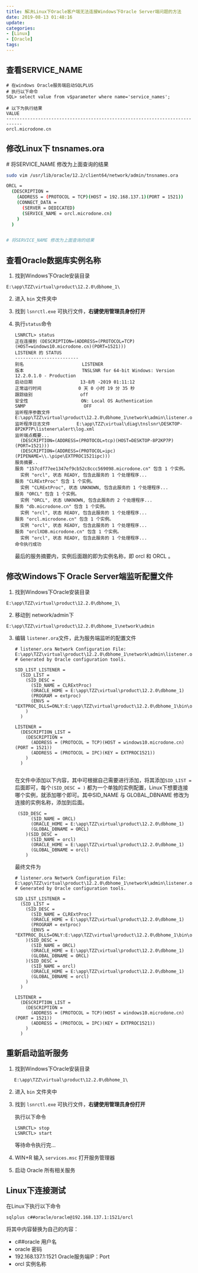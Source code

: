 ```yaml
---
title: 解决Linux下Oracle客户端无法连接Windows下Oracle Server端问题的方法
date: 2019-08-13 01:48:16
update:
categories:
- [Linux]
- [Oracle]
tags:
---
```


## 查看SERVICE_NAME

```shell
# 在windows Oracle服务端启动SQLPLUS
# 执行以下命令
SQL> select value from v$parameter where name='service_names';

# 以下为执行结果
VALUE
----------------------------------------------------------------------------
orcl.microdone.cn
```
<!-- more -->
## 修改Linux下 tnsnames.ora

\# 将SERVICE_NAME 修改为上面查询的结果

```bash
sudo vim /usr/lib/oracle/12.2/client64/network/admin/tnsnames.ora

ORCL =
  (DESCRIPTION =
    (ADDRESS = (PROTOCOL = TCP)(HOST = 192.168.137.1)(PORT = 1521))
    (CONNECT_DATA =
      (SERVER = DEDICATED)
      (SERVICE_NAME = orcl.microdone.cn)
    )
  )


# 将SERVICE_NAME 修改为上面查询的结果
```

## 查看Oracle数据库实例名称

1. 找到Windows下Oracle安装目录

```
E:\app\TZZ\virtual\product\12.2.0\dbhome_1\
```

2. 进入 `bin` 文件夹中

3. 找到  `lsnrctl.exe` 可执行文件，**右键使用管理员身份打开**

4. 执行`status`命令

   ```
   LSNRCTL> status
   正在连接到 (DESCRIPTION=(ADDRESS=(PROTOCOL=TCP)(HOST=windows10.microdone.cn)(PORT=1521)))
   LISTENER 的 STATUS
   ------------------------
   别名                      LISTENER
   版本                      TNSLSNR for 64-bit Windows: Version 12.2.0.1.0 - Production
   启动日期                  13-8月 -2019 01:11:12
   正常运行时间              0 天 0 小时 19 分 35 秒
   跟踪级别                  off
   安全性                    ON: Local OS Authentication
   SNMP                      OFF
   监听程序参数文件          E:\app\TZZ\virtual\product\12.2.0\dbhome_1\network\admin\listener.ora
   监听程序日志文件          E:\app\TZZ\virtual\diag\tnslsnr\DESKTOP-8P2KP7P\listener\alert\log.xml
   监听端点概要...
     (DESCRIPTION=(ADDRESS=(PROTOCOL=tcp)(HOST=DESKTOP-8P2KP7P)(PORT=1521)))
     (DESCRIPTION=(ADDRESS=(PROTOCOL=ipc)(PIPENAME=\\.\pipe\EXTPROC1521ipc)))
   服务摘要..
   服务 "157cdf77ee1347ef9cb52c8ccc569098.microdone.cn" 包含 1 个实例。
     实例 "orcl", 状态 READY, 包含此服务的 1 个处理程序...
   服务 "CLRExtProc" 包含 1 个实例。
     实例 "CLRExtProc", 状态 UNKNOWN, 包含此服务的 1 个处理程序...
   服务 "ORCL" 包含 1 个实例。
     实例 "ORCL", 状态 UNKNOWN, 包含此服务的 2 个处理程序...
   服务 "db.microdone.cn" 包含 1 个实例。
     实例 "orcl", 状态 READY, 包含此服务的 1 个处理程序...
   服务 "orcl.microdone.cn" 包含 1 个实例。
     实例 "orcl", 状态 READY, 包含此服务的 1 个处理程序...
   服务 "orclXDB.microdone.cn" 包含 1 个实例。
     实例 "orcl", 状态 READY, 包含此服务的 1 个处理程序...
   命令执行成功
   ```

   最后的服务摘要内，实例后面跟的即为实例名称，即 orcl 和 ORCL 。

## 修改Windows下 Oracle Server端监听配置文件

1. 找到Windows下Oracle安装目录

`E:\app\TZZ\virtual\product\12.2.0\dbhome_1\`

2. 移动到 network/admin下

`E:\app\TZZ\virtual\product\12.2.0\dbhome_1\network\admin`

3. 编辑 `listener.ora`文件，此为服务端监听的配置文件

   ```
   # listener.ora Network Configuration File: E:\app\TZZ\virtual\product\12.2.0\dbhome_1\network\admin\listener.ora
   # Generated by Oracle configuration tools.
   
   SID_LIST_LISTENER =
     (SID_LIST =
       (SID_DESC =
         (SID_NAME = CLRExtProc)
         (ORACLE_HOME = E:\app\TZZ\virtual\product\12.2.0\dbhome_1)
         (PROGRAM = extproc)
         (ENVS = "EXTPROC_DLLS=ONLY:E:\app\TZZ\virtual\product\12.2.0\dbhome_1\bin\oraclr12.dll")
       )
     )
   
   LISTENER =
     (DESCRIPTION_LIST =
       (DESCRIPTION =
         (ADDRESS = (PROTOCOL = TCP)(HOST = windows10.microdone.cn)(PORT = 1521))
         (ADDRESS = (PROTOCOL = IPC)(KEY = EXTPROC1521))
       )
     )
   
   
   ```

   在文件中添加以下内容，其中可根据自己需要进行添加，将其添加` SID_LIST = `后面即可，每个`(SID_DESC = )` 都为一个单独的实例配置，Linux下想要连接哪个实例，就添加哪个即可。其中SID_NAME 与 GLOBAL_DBNAME 修改为连接的实例名称，添加到后面。

   ```
   	(SID_DESC =
         (SID_NAME = ORCL)
         (ORACLE_HOME = E:\app\TZZ\virtual\product\12.2.0\dbhome_1)
         (GLOBAL_DBNAME = ORCL)
       )(SID_DESC =
         (SID_NAME = orcl)
         (ORACLE_HOME = E:\app\TZZ\virtual\product\12.2.0\dbhome_1)
         (GLOBAL_DBNAME = orcl)
       )
   ```

   最终文件为

   ```
   # listener.ora Network Configuration File: E:\app\TZZ\virtual\product\12.2.0\dbhome_1\network\admin\listener.ora
   # Generated by Oracle configuration tools.
   
   SID_LIST_LISTENER =
     (SID_LIST =
       (SID_DESC =
         (SID_NAME = CLRExtProc)
         (ORACLE_HOME = E:\app\TZZ\virtual\product\12.2.0\dbhome_1)
         (PROGRAM = extproc)
         (ENVS = "EXTPROC_DLLS=ONLY:E:\app\TZZ\virtual\product\12.2.0\dbhome_1\bin\oraclr12.dll")
       )(SID_DESC =
         (SID_NAME = ORCL)
         (ORACLE_HOME = E:\app\TZZ\virtual\product\12.2.0\dbhome_1)
         (GLOBAL_DBNAME = ORCL)
       )(SID_DESC =
         (SID_NAME = orcl)
         (ORACLE_HOME = E:\app\TZZ\virtual\product\12.2.0\dbhome_1)
         (GLOBAL_DBNAME = orcl)
       )
     )
   
   LISTENER =
     (DESCRIPTION_LIST =
       (DESCRIPTION =
         (ADDRESS = (PROTOCOL = TCP)(HOST = windows10.microdone.cn)(PORT = 1521))
         (ADDRESS = (PROTOCOL = IPC)(KEY = EXTPROC1521))
       )
     )
   ```

## 重新启动监听服务

1. 找到Windows下Oracle安装目录

```
   E:\app\TZZ\virtual\product\12.2.0\dbhome_1\
```

2. 进入 `bin` 文件夹中

3. 找到  `lsnrctl.exe` 可执行文件，**右键使用管理员身份打开**

   执行以下命令

   ```shell
   LSNRCTL> stop
   LSNRCTL> start
   ```

   等待命令执行完...

4. WIN+R  输入 `services.msc` 打开服务管理器

5. 启动 Oracle 所有相关服务

## Linux下连接测试

在Linux下执行以下命令

```bash
sqlplus c##oracle/oracle@192.168.137.1:1521/orcl
```

将其中内容替换为自己的内容：

- c##oracle 用户名
- oracle 密码
- 192.168.137.1:1521 Oracle服务端IP：Port
- orcl 实例名称